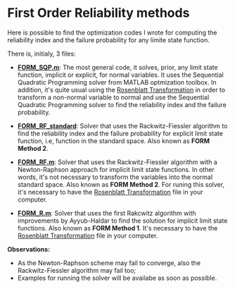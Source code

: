 # First Order Reliability methods

Here is possible to find the optimization codes I wrote for computing the reliability index and the failure probability for any limite state function. 

There is, initialy, 3 files: 
*  **[FORM_SQP.m](https://github.com/iagolemos1/First-Order-Reliability-methods/blob/master/FORM_SQP.m)**: The most general code, it solves, prior, any limit state function, implicit or explicit, for normal variables. It uses the Sequential Quadratic Programming solver from MATLAB optmization toolbox. In addition, it's quite usual using the [Rosenblatt Transformation](https://github.com/iagolemos1/Rosenblatt-Transformation/blob/master/Rosenblatt_transform.m) in order to transform a non-normal variable to normal and use the Sequential Quadratic Programming solver to find the reliability index and the failure probability. 

* **[FORM_RF_standard](https://github.com/iagolemos1/First-Order-Reliability-methods/blob/master/FORM_RF_standard.m)**: Solver that uses the Rackwitz-Fiessler algorithm to find the reliability index and the failure probability for explicit limit state function, i.e, function in the standard space. Also known as **FORM Method 2**. 

* **[FORM_RF.m](https://github.com/iagolemos1/First-Order-Reliability-methods/blob/master/FORM_RF.m)**: Solver that uses the Rackwitz-Fiessler algorithm with a Newton-Raphson approach for implicit limit state functions. In other words, it's not necessary to transform the variables into the normal standard space. Also known as **FORM Method 2**. For runing this solver, it's necessary to have the [Rosenblatt Transformation](https://github.com/iagolemos1/Rosenblatt-Transformation/blob/master/Rosenblatt_transform.m) file in your computer. 

* **[FORM_R.m](https://github.com/iagolemos1/First-Order-Reliability-methods-MATLAB/blob/master/FORM_R.m)**: Solver that uses the first Rakcwitz algorithm with improvements by Ayyub-Haldar to find the solution for implicit limit state functions. Also known as **FORM Method 1**. It's necessary to have the [Rosenblatt Transformation](https://github.com/iagolemos1/Rosenblatt-Transformation/blob/master/Rosenblatt_transform.m) file in your computer. 

**Observations:** 
* As the Newton-Raphson scheme may fail to converge, also the Rackwitz-Fiessler algorithm may fail too;
* Examples for running the solver will be availabe as soon as possible. 


